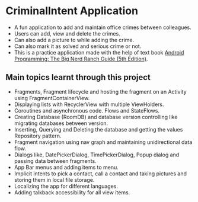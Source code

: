 # CriminalIntent Application
- A fun application to add and maintain office crimes between colleagues.
- Users can add, view and delete the crimes.
- Can also add a picture to while adding the crime.
- Can also mark it as solved and serious crime or not.
- This is a practice application made with the help of text book [Android Programming: The Big Nerd Ranch Guide (5th Edition)](https://bignerdranch.com/books/android-programming-the-big-nerd-ranch-guide-5th-edition/).

## Main topics learnt through this project
- Fragments, Fragment lifecycle and hosting the fragment on an Activity using FragmentContainerView.
- Displaying lists with RecyclerView with multiple ViewHolders.
- Coroutines and asynchronous code. Flows and StateFlows.
- Creating Database (RoomDB) and database version controlling like migrating databases between version.
- Inserting, Querying and Deleting the database and getting the values Repository pattern.
- Fragment navigation using nav graph and maintaining unidirectional data flow.
- Dialogs like, DatePickerDialog, TimePickerDialog, Popup dialog and passing data between fragments.
- App Bar menus and adding items to menu.
- Implicit intents to pick a contact, call a contact and taking pictures and storing them in local file storage.
- Localizing the app for different languages.
- Adding talkback accessibility for all view items.
